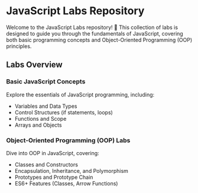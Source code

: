 # JavaScript Labs Repository

Welcome to the JavaScript Labs repository! 🚀 This collection of labs is designed to guide you through the fundamentals of JavaScript, covering both basic programming concepts and Object-Oriented Programming (OOP) principles.

## Labs Overview

### Basic JavaScript Concepts
Explore the essentials of JavaScript programming, including:
- Variables and Data Types
- Control Structures (if statements, loops)
- Functions and Scope
- Arrays and Objects

### Object-Oriented Programming (OOP) Labs
Dive into OOP in JavaScript, covering:
- Classes and Constructors
- Encapsulation, Inheritance, and Polymorphism
- Prototypes and Prototype Chain
- ES6+ Features (Classes, Arrow Functions)

